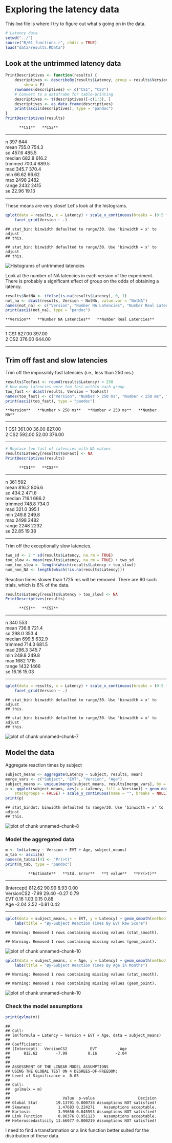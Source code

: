 # Exploring the latency data

This `Rmd` file is where I try to figure out what's going on in the data.


```r
# Latency data
setwd("../")
source("R/01_functions.r", chdir = TRUE)
load("data/results.RData")
```


## Look at the untrimmed latency data

```r
PrintDescriptives <- function(results) {
    descriptives <- describeBy(results$Latency, group = results$Version, mat = T, 
        skew = F)
    rownames(descriptives) <- c("CS1", "CS2")
    # Convert to a dataframe for table-printing
    descriptives <- t(descriptives)[-c(1:3), ]
    descriptives <- as.data.frame(descriptives)
    print(ascii(descriptives), type = "pandoc")
}
PrintDescriptives(results)
```

          **CS1**   **CS2**  
--------- --------- ---------
n         397       644      
mean      755.0     754.3    
sd        457.6     485.5    
median    682.8     616.2    
trimmed   700.4     689.5    
mad       345.7     370.4    
min       66.62     66.62    
max       2498      2482     
range     2432      2415     
se        22.96     19.13    
--------- --------- ---------


These means are very close! Let's look at the histograms.


```r
qplot(data = results, x = Latency) + scale_x_continuous(breaks = (0:5 * 500)) + 
    facet_grid(Version ~ .)
```

```
## stat_bin: binwidth defaulted to range/30. Use 'binwidth = x' to adjust
## this.
```

```
## stat_bin: binwidth defaulted to range/30. Use 'binwidth = x' to adjust
## this.
```

![Histograms of untrimmed latencies](figure/unnamed-chunk-3.png) 


Look at the number of NA latencies in each version of the experiment. There is probably a significant effect of group on the odds of obtaining a latency.


```r
results$NotNA <- ifelse(is.na(results$Latency), 0, 1)
not_na <- dcast(results, Version ~ NotNA, value.var = "NotNA")
names(not_na) <- c("Version", "Number NA Latencies", "Number Real Latencies")
print(ascii(not_na), type = "pandoc")
```

    **Version**   **Number NA Latencies**   **Number Real Latencies**  
--- ------------- ------------------------- ---------------------------
1   CS1           827.00                    397.00                     
2   CS2           376.00                    644.00                     
--- ------------- ------------------------- ---------------------------


## Trim off fast and slow latencies

Trim off the impossibly fast latencies (i.e., less than 250 ms.)


```r
results$TooFast <- round(results$Latency) < 250
# How many latencies were too fast within each group
too_fast <- dcast(results, Version ~ TooFast)
names(too_fast) <- c("Version", "Number > 250 ms", "Number < 250 ms", "Number NA")
print(ascii(too_fast), type = "pandoc")
```

    **Version**   **Number > 250 ms**   **Number < 250 ms**   **Number NA**  
--- ------------- --------------------- --------------------- ---------------
1   CS1           361.00                36.00                 827.00         
2   CS2           592.00                52.00                 376.00         
--- ------------- --------------------- --------------------- ---------------

```r
# Replace too fast of latencies with NA values
results$Latency[results$TooFast] <- NA
PrintDescriptives(results)
```

          **CS1**   **CS2**  
--------- --------- ---------
n         361       592      
mean      816.2     806.6    
sd        434.2     471.6    
median    716.1     666.2    
trimmed   748.8     734.0    
mad       321.0     395.1    
min       249.8     249.8    
max       2498      2482     
range     2248      2232     
se        22.85     19.38    
--------- --------- ---------


Trim off the exceptionally slow latencies.


```r
two_sd <- 2 * sd(results$Latency, na.rm = TRUE)
too_slow <- mean(results$Latency, na.rm = TRUE) + two_sd
num_too_slow <- length(which(results$Latency > too_slow))
num_non_NA <- length(which(!is.na(results$Latency)))
```


Reaction times slower than 1725 ms will be removed. There are 60 such trials, which is 6% of the data.


```r
results$Latency[results$Latency > too_slow] <- NA
PrintDescriptives(results)
```

          **CS1**   **CS2**  
--------- --------- ---------
n         340       553      
mean      736.8     721.4    
sd        298.0     353.4    
median    699.5     632.9    
trimmed   714.3     681.5    
mad       296.3     345.7    
min       249.8     249.8    
max       1682      1715     
range     1432      1466     
se        16.16     15.03    
--------- --------- ---------

```r
qplot(data = results, x = Latency) + scale_x_continuous(breaks = (0:5 * 500)) + 
    facet_grid(Version ~ .)
```

```
## stat_bin: binwidth defaulted to range/30. Use 'binwidth = x' to adjust
## this.
```

```
## stat_bin: binwidth defaulted to range/30. Use 'binwidth = x' to adjust
## this.
```

![plot of chunk unnamed-chunk-7](figure/unnamed-chunk-7.png) 


## Model the data

Aggregate reaction times by subject

```r
subject_means <- aggregate(Latency ~ Subject, results, mean)
merge_vars <- c("Subject", "EVT", "Version", "Age")
subject_means <- unique(merge(subject_means, results[merge_vars], by = "Subject"))
p <- ggplot(subject_means, aes(x = Latency, fill = Version)) + geom_dotplot(method = "histodot", 
    stackgroups = FALSE) + scale_y_continuous(name = "", breaks = NULL)
print(p)
```

```
## stat_bindot: binwidth defaulted to range/30. Use 'binwidth = x' to adjust
## this.
```

![plot of chunk unnamed-chunk-8](figure/unnamed-chunk-8.png) 


### Model the aggregated data


```r
m <- lm(Latency ~ Version + EVT + Age, subject_means)
m_tab <- ascii(m)
names(m_tab$x)[4] <- "Pr(>t)"
print(m_tab, type = "pandoc")
```

              **Estimate**   **Std. Error**   **t value**   **Pr(>t)**  
------------- -------------- ---------------- ------------- ------------
(Intercept)   812.62         90.99            8.93          0.00        
VersionCS2    -7.99          29.40            -0.27         0.79        
EVT           0.16           1.03             0.15          0.88        
Age           -2.04          2.52             -0.81         0.42        
------------- -------------- ---------------- ------------- ------------



```r
qplot(data = subject_means, x = EVT, y = Latency) + geom_smooth(method = "lm") + 
    labs(title = "By-Subject Reaction Times By EVT Raw Score")
```

```
## Warning: Removed 1 rows containing missing values (stat_smooth).
```

```
## Warning: Removed 1 rows containing missing values (geom_point).
```

![plot of chunk unnamed-chunk-10](figure/unnamed-chunk-101.png) 

```r
qplot(data = subject_means, x = Age, y = Latency) + geom_smooth(method = "lm") + 
    labs(title = "By-Subject Reaction Times By Age in Months")
```

```
## Warning: Removed 1 rows containing missing values (stat_smooth).
```

```
## Warning: Removed 1 rows containing missing values (geom_point).
```

![plot of chunk unnamed-chunk-10](figure/unnamed-chunk-102.png) 



### Check the model assumptions


```r
print(gvlma(m))
```

```
## 
## Call:
## lm(formula = Latency ~ Version + EVT + Age, data = subject_means)
## 
## Coefficients:
## (Intercept)   VersionCS2          EVT          Age  
##      812.62        -7.99         0.16        -2.04  
## 
## 
## ASSESSMENT OF THE LINEAR MODEL ASSUMPTIONS
## USING THE GLOBAL TEST ON 4 DEGREES-OF-FREEDOM:
## Level of Significance =  0.05 
## 
## Call:
##  gvlma(x = m) 
## 
##                       Value  p-value                   Decision
## Global Stat        19.13791 0.000738 Assumptions NOT satisfied!
## Skewness            1.47683 0.224271    Assumptions acceptable.
## Kurtosis            3.99656 0.045593 Assumptions NOT satisfied!
## Link Function       0.00376 0.951123    Assumptions acceptable.
## Heteroscedasticity 13.66077 0.000219 Assumptions NOT satisfied!
```


I need to find a transformation or a link function better suited for the distribution of these data.


























